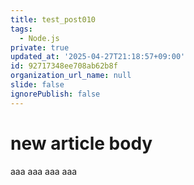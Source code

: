 ```yaml
---
title: test_post010
tags:
  - Node.js
private: true
updated_at: '2025-04-27T21:18:57+09:00'
id: 92717348ee708ab62b8f
organization_url_name: null
slide: false
ignorePublish: false
---
```

# new article body
aaa
aaa
aaa
aaa
